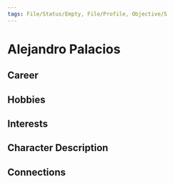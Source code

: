 ```yaml
---
tags: File/Status/Empty, File/Profile, Objective/S
---
```


# Alejandro Palacios

## Career


## Hobbies


## Interests


## Character Description


## Connections




